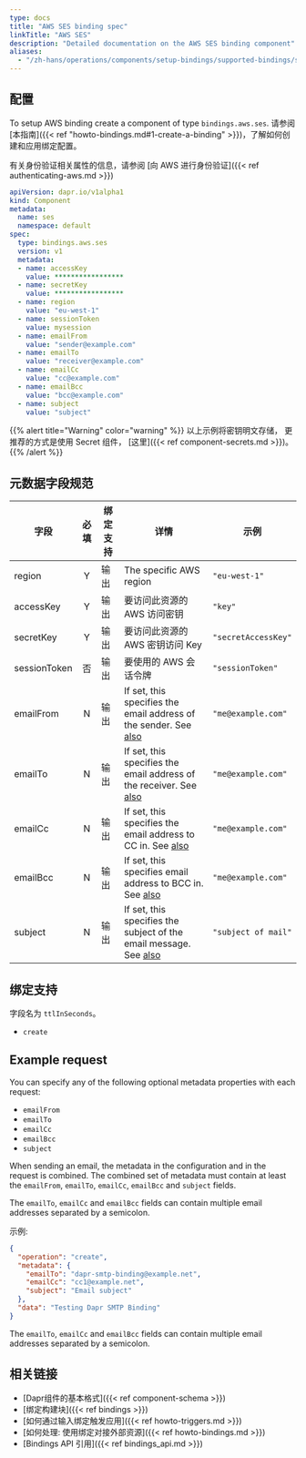 ```yaml
---
type: docs
title: "AWS SES binding spec"
linkTitle: "AWS SES"
description: "Detailed documentation on the AWS SES binding component"
aliases:
  - "/zh-hans/operations/components/setup-bindings/supported-bindings/ses/"
---
```


## 配置

To setup AWS binding create a component of type `bindings.aws.ses`. 请参阅[本指南]({{< ref "howto-bindings.md#1-create-a-binding" >}})，了解如何创建和应用绑定配置。

有关身份验证相关属性的信息，请参阅 [向 AWS 进行身份验证]({{< ref authenticating-aws.md >}})

```yaml
apiVersion: dapr.io/v1alpha1
kind: Component
metadata:
  name: ses
  namespace: default
spec:
  type: bindings.aws.ses
  version: v1
  metadata:
  - name: accessKey
    value: *****************
  - name: secretKey
    value: *****************
  - name: region
    value: "eu-west-1"
  - name: sessionToken
    value: mysession
  - name: emailFrom
    value: "sender@example.com"
  - name: emailTo
    value: "receiver@example.com"
  - name: emailCc
    value: "cc@example.com"
  - name: emailBcc
    value: "bcc@example.com"
  - name: subject
    value: "subject"
```

{{% alert title="Warning" color="warning" %}}
以上示例将密钥明文存储， 更推荐的方式是使用 Secret 组件， [这里]({{< ref component-secrets.md >}})。
{{% /alert %}}

## 元数据字段规范

| 字段           | 必填 | 绑定支持 | 详情                                                                                     | 示例                  |
| ------------ |:--:| ---- | -------------------------------------------------------------------------------------- | ------------------- |
| region       | Y  | 输出   | The specific AWS region                                                                | `"eu-west-1"`       |
| accessKey    | Y  | 输出   | 要访问此资源的 AWS 访问密钥                                                                       | `"key"`             |
| secretKey    | Y  | 输出   | 要访问此资源的 AWS 密钥访问 Key                                                                   | `"secretAccessKey"` |
| sessionToken | 否  | 输出   | 要使用的 AWS 会话令牌                                                                          | `"sessionToken"`    |
| emailFrom    | N  | 输出   | If set, this specifies the email address of the sender. See [also](#example-request)   | `"me@example.com"`  |
| emailTo      | N  | 输出   | If set, this specifies the email address of the receiver. See [also](#example-request) | `"me@example.com"`  |
| emailCc      | N  | 输出   | If set, this specifies the email address to CC in. See [also](#example-request)        | `"me@example.com"`  |
| emailBcc     | N  | 输出   | If set, this specifies email address to BCC in. See [also](#example-request)           | `"me@example.com"`  |
| subject      | N  | 输出   | If set, this specifies the subject of the email message. See [also](#example-request)  | `"subject of mail"` |



## 绑定支持

字段名为 `ttlInSeconds`。

- `create`

## Example request

You can specify any of the following optional metadata properties with each request:

- `emailFrom`
- `emailTo`
- `emailCc`
- `emailBcc`
- `subject`

When sending an email, the metadata in the configuration and in the request is combined. The combined set of metadata must contain at least the `emailFrom`, `emailTo`, `emailCc`, `emailBcc` and `subject` fields.

The `emailTo`, `emailCc` and `emailBcc` fields can contain multiple email addresses separated by a semicolon.

示例:
```json
{
  "operation": "create",
  "metadata": {
    "emailTo": "dapr-smtp-binding@example.net",
    "emailCc": "cc1@example.net",
    "subject": "Email subject"
  },
  "data": "Testing Dapr SMTP Binding"
}
```
The `emailTo`, `emailCc` and `emailBcc` fields can contain multiple email addresses separated by a semicolon.
## 相关链接

- [Dapr组件的基本格式]({{< ref component-schema >}})
- [绑定构建块]({{< ref bindings >}})
- [如何通过输入绑定触发应用]({{< ref howto-triggers.md >}})
- [如何处理: 使用绑定对接外部资源]({{< ref howto-bindings.md >}})
- [Bindings API 引用]({{< ref bindings_api.md >}})
